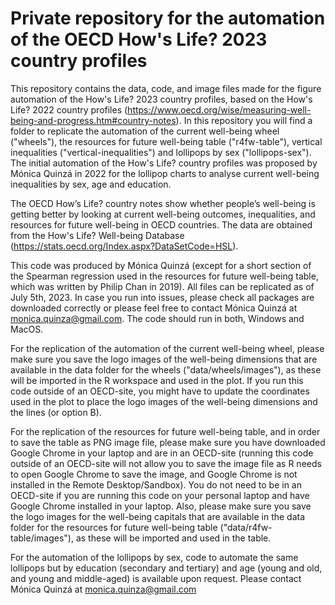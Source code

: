 # Private repository for the automation of the OECD How's Life? 2023 country profiles

This repository contains the data, code, and image files made for the figure automation of the How's Life? 2023 country profiles, based on the How's Life? 2022 country profiles (https://www.oecd.org/wise/measuring-well-being-and-progress.htm#country-notes). In this repository you will find a folder to replicate the automation of the current well-being wheel ("wheels"), the resources for future well-being table ("r4fw-table"), vertical inequalities ("vertical-inequalities") and lollipops by sex ("lollipops-sex"). The initial automation of the How's Life? country profiles was proposed by Mónica Quinzá in 2022 for the lollipop charts to analyse current well-being inequalities by sex, age and education.

The OECD How’s Life? country notes show whether people’s well-being is getting better by looking at current well-being outcomes, inequalities, and resources for future well-being in OECD countries. The data are obtained from the How's Life? Well-being Database (https://stats.oecd.org/Index.aspx?DataSetCode=HSL).

This code was produced by Mónica Quinzá (except for a short section of the Spearman regression used in the resources for future well-being table, which was written by Philip Chan in 2019). All files can be replicated as of July 5th, 2023. In case you run into issues, please check all packages are downloaded correctly or please feel free to contact Mónica Quinzá at monica.quinza@gmail.com. The code should run in both, Windows and MacOS.

For the replication of the automation of the current well-being wheel, please make sure you save the logo images of the well-being dimensions that are available in the data folder for the wheels ("data/wheels/images"), as these will be imported in the R workspace and used in the plot. If you run this code outside of an OECD-site, you might have to update the coordinates used in the plot to place the logo images of the well-being dimensions and the lines (or option B).

For the replication of the resources for future well-being table, and in order to save the table as PNG image file, please make sure you have downloaded Google Chrome in your laptop and are in an OECD-site (running this code outside of an OECD-site will not allow you to save the image file as R needs to open Google Chrome to save the image, and Google Chrome is not installed in the Remote Desktop/Sandbox). You do not need to be in an OECD-site if you are running this code on your personal laptop and have Google Chrome installed in your laptop. Also, please make sure you save the logo images for the well-being capitals that are available in the data folder for the resources for future well-being table ("data/r4fw-table/images"), as these will be imported and used in the table.

For the automation of the lollipops by sex, code to automate the same lollipops but by education (secondary and tertiary) and age (young and old, and young and middle-aged) is available upon request. Please contact Mónica Quinzá at monica.quinza@gmail.com
